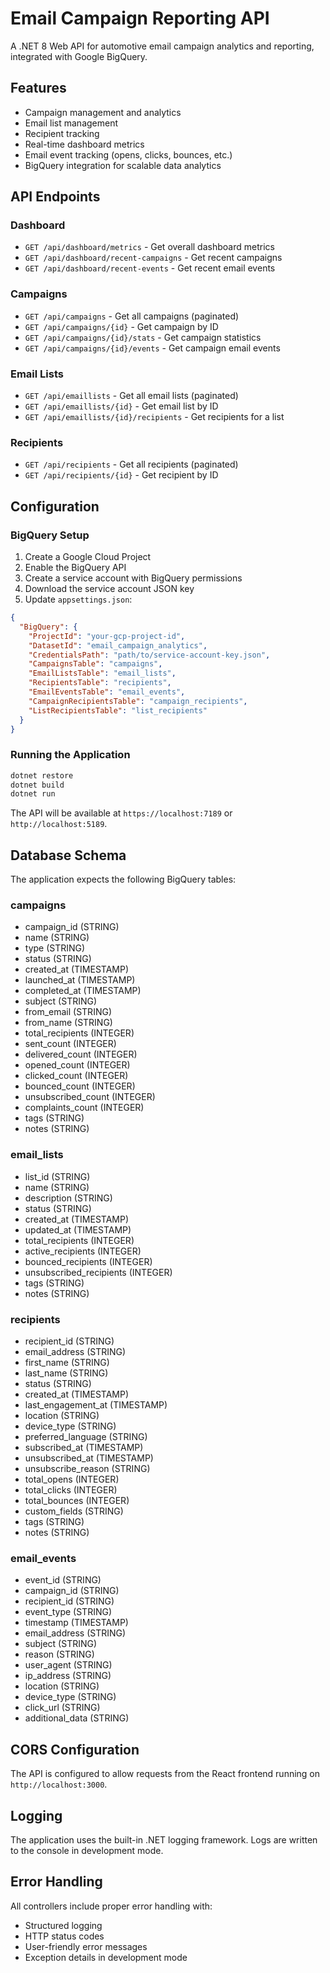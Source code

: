 # Email Campaign Reporting API

A .NET 8 Web API for automotive email campaign analytics and reporting, integrated with Google BigQuery.

## Features

- Campaign management and analytics
- Email list management
- Recipient tracking
- Real-time dashboard metrics
- Email event tracking (opens, clicks, bounces, etc.)
- BigQuery integration for scalable data analytics

## API Endpoints

### Dashboard
- `GET /api/dashboard/metrics` - Get overall dashboard metrics
- `GET /api/dashboard/recent-campaigns` - Get recent campaigns
- `GET /api/dashboard/recent-events` - Get recent email events

### Campaigns
- `GET /api/campaigns` - Get all campaigns (paginated)
- `GET /api/campaigns/{id}` - Get campaign by ID
- `GET /api/campaigns/{id}/stats` - Get campaign statistics
- `GET /api/campaigns/{id}/events` - Get campaign email events

### Email Lists
- `GET /api/emaillists` - Get all email lists (paginated)
- `GET /api/emaillists/{id}` - Get email list by ID
- `GET /api/emaillists/{id}/recipients` - Get recipients for a list

### Recipients
- `GET /api/recipients` - Get all recipients (paginated)
- `GET /api/recipients/{id}` - Get recipient by ID

## Configuration

### BigQuery Setup

1. Create a Google Cloud Project
2. Enable the BigQuery API
3. Create a service account with BigQuery permissions
4. Download the service account JSON key
5. Update `appsettings.json`:

```json
{
  "BigQuery": {
    "ProjectId": "your-gcp-project-id",
    "DatasetId": "email_campaign_analytics",
    "CredentialsPath": "path/to/service-account-key.json",
    "CampaignsTable": "campaigns",
    "EmailListsTable": "email_lists",
    "RecipientsTable": "recipients",
    "EmailEventsTable": "email_events",
    "CampaignRecipientsTable": "campaign_recipients",
    "ListRecipientsTable": "list_recipients"
  }
}
```

### Running the Application

```bash
dotnet restore
dotnet build
dotnet run
```

The API will be available at `https://localhost:7189` or `http://localhost:5189`.

## Database Schema

The application expects the following BigQuery tables:

### campaigns
- campaign_id (STRING)
- name (STRING)
- type (STRING)
- status (STRING)
- created_at (TIMESTAMP)
- launched_at (TIMESTAMP)
- completed_at (TIMESTAMP)
- subject (STRING)
- from_email (STRING)
- from_name (STRING)
- total_recipients (INTEGER)
- sent_count (INTEGER)
- delivered_count (INTEGER)
- opened_count (INTEGER)
- clicked_count (INTEGER)
- bounced_count (INTEGER)
- unsubscribed_count (INTEGER)
- complaints_count (INTEGER)
- tags (STRING)
- notes (STRING)

### email_lists
- list_id (STRING)
- name (STRING)
- description (STRING)
- status (STRING)
- created_at (TIMESTAMP)
- updated_at (TIMESTAMP)
- total_recipients (INTEGER)
- active_recipients (INTEGER)
- bounced_recipients (INTEGER)
- unsubscribed_recipients (INTEGER)
- tags (STRING)
- notes (STRING)

### recipients
- recipient_id (STRING)
- email_address (STRING)
- first_name (STRING)
- last_name (STRING)
- status (STRING)
- created_at (TIMESTAMP)
- last_engagement_at (TIMESTAMP)
- location (STRING)
- device_type (STRING)
- preferred_language (STRING)
- subscribed_at (TIMESTAMP)
- unsubscribed_at (TIMESTAMP)
- unsubscribe_reason (STRING)
- total_opens (INTEGER)
- total_clicks (INTEGER)
- total_bounces (INTEGER)
- custom_fields (STRING)
- tags (STRING)
- notes (STRING)

### email_events
- event_id (STRING)
- campaign_id (STRING)
- recipient_id (STRING)
- event_type (STRING)
- timestamp (TIMESTAMP)
- email_address (STRING)
- subject (STRING)
- reason (STRING)
- user_agent (STRING)
- ip_address (STRING)
- location (STRING)
- device_type (STRING)
- click_url (STRING)
- additional_data (STRING)

## CORS Configuration

The API is configured to allow requests from the React frontend running on `http://localhost:3000`.

## Logging

The application uses the built-in .NET logging framework. Logs are written to the console in development mode.

## Error Handling

All controllers include proper error handling with:
- Structured logging
- HTTP status codes
- User-friendly error messages
- Exception details in development mode
